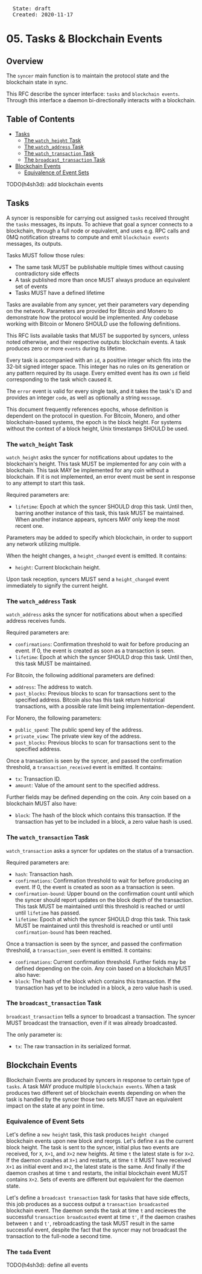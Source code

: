 <pre>
  State: draft
  Created: 2020-11-17
</pre>

# 05. Tasks & Blockchain Events

## Overview
The `syncer` main function is to maintain the protocol state and the blockchain state in sync.

This RFC describe the syncer interface: `tasks` and `blockchain events`. Through this interface a daemon bi-directionally interacts with a blockchain.

## Table of Contents

  * [Tasks](#tasks)
    * [The `watch_height` Task](#the-watch_height-task)
    * [The `watch_address` Task](#the-watch_address-task)
    * [The `watch_transaction` Task](#the-watch_transaction-task)
    * [The `broadcast_transaction` Task](#the-broadcast_transaction-task)
  * [Blockchain Events](#blockchain-events)
    * [Equivalence of Event Sets](#equivalence-of-event-sets)

TODO(h4sh3d): add blockchain events

## Tasks

A syncer is responsible for carrying out assigned `tasks` received throught the `tasks` messages, its inputs. To achieve that goal a syncer connects to a blockchain, through a full node or equivalent, and uses e.g. RPC calls and 0MQ notification streams to compute and emit `blockchain events` messages, its outputs.

Tasks MUST follow those rules:

* The same task MUST be publishable multiple times without causing contradictory side effects
* A task published more than once MUST always produce an equivalent set of events
* Tasks MUST have a defined lifetime

Tasks are available from any syncer, yet their parameters vary depending on the network. Parameters are provided for Bitcoin and Monero to demonstrate how the protocol would be implemented. Any codebase working with Bitcoin or Monero SHOULD use the following definitions.

This RFC lists available tasks that MUST be supported by syncers, unless noted otherwise, and their respective outputs: blockchain events. A task produces zero or more `events` during its lifetime.

Every task is accompanied with an `id`, a positive integer which fits into the 32-bit signed integer space. This integer has no rules on its generation or any pattern required by its usage. Every emitted event has its own `id` field corresponding to the task which caused it.

The `error` event is valid for every single task, and it takes the task's ID and provides an integer `code`, as well as optionally a string `message`.

This document frequently references epochs, whose definition is dependent on the protocol in question. For Bitcoin, Monero, and other blockchain-based systems, the epoch is the block height. For systems without the context of a block height, Unix timestamps SHOULD be used.

### The `watch_height` Task

`watch_height` asks the syncer for notifications about updates to the blockchain's height. This task MUST be implemented for any coin with a blockchain. This task MAY be implemented for any coin without a blockchain. If it is not implemented, an error event must be sent in response to any attempt to start this task.

Required parameters are:
* `lifetime`: Epoch at which the syncer SHOULD drop this task. Until then, barring another instance of this task, this task MUST be maintained. When another instance appears, syncers MAY only keep the most recent one.

Parameters may be added to specify which blockchain, in order to support any network utilizing multiple.

When the height changes, a `height_changed` event is emitted. It contains:
* `height`: Current blockchain height.

Upon task reception, syncers MUST send a `height_changed` event immediately to signify the current height.

### The `watch_address` Task

`watch_address` asks the syncer for notifications about when a specified address receives funds.

Required parameters are:
* `confirmations`: Confirmation threshold to wait for before producing an event. If 0, the event is created as soon as a transaction is seen.
* `lifetime`: Epoch at which the syncer SHOULD drop this task. Until then, this task MUST be maintained.

For Bitcoin, the following additional parameters are defined:
* `address`: The address to watch.
* `past_blocks`: Previous blocks to scan for transactions sent to the specified address.
Bitcoin also has this task return historical transactions, with a possible rate limit being implementation-dependent.

For Monero, the following parameters:
* `public_spend`: The public spend key of the address.
* `private_view`: The private view key of the address.
* `past_blocks`: Previous blocks to scan for transactions sent to the specified address.

Once a transaction is seen by the syncer, and passed the confirmation threshold, a `transaction_received` event is emitted. It contains:
* `tx`: Transaction ID.
* `amount`: Value of the amount sent to the specified address.

Further fields may be defined depending on the coin. Any coin based on a blockchain MUST also have:

* `block`: The hash of the block which contains this transaction. If the transaction has yet to be included in a block, a zero value hash is used.

### The `watch_transaction` Task

`watch_transaction` asks a syncer for updates on the status of a transaction.

Required parameters are:
* `hash`: Transaction hash.
* `confirmations`: Confirmation threshold to wait for before producing an event. If 0, the event is created as soon as a transaction is seen.
* `confirmation-bound`: Upper bound on the confirmation count until which the syncer should report updates on the block depth of the transaction. This task MUST be maintained until this threshold is reached or until until `lifetime` has passed.
* `lifetime`: Epoch at which the syncer SHOULD drop this task. This task MUST be maintained until this threshold is reached or until until `confirmation-bound` has been reached. 

Once a transaction is seen by the syncer, and passed the confirmation threshold, a `transaction_seen` event is emitted. It contains:
* `confirmations`: Current confirmation threshold.
Further fields may be defined depending on the coin. Any coin based on a blockchain MUST also have:
* `block`: The hash of the block which contains this transaction. If the transaction has yet to be included in a block, a zero value hash is used.

### The `broadcast_transaction` Task

`broadcast_transaction` tells a syncer to broadcast a transaction. The syncer MUST broadcast the transaction, even if it was already broadcasted.

The only parameter is:
* `tx`: The raw transaction in its serialized format.

## Blockchain Events

Blockchain Events are produced by syncers in response to certain type of `tasks`. A task MAY produce multiple `blockchain events`. When a task produces two different set of blockchain events depending on when the task is handled by the syncer those two sets MUST have an equivalent impact on the state at any point in time.

### Equivalence of Event Sets
Let's define a `new height` task, this task produces `height changed` blockchain events upon new block and reorgs. Let's define `X` as the current block height. The task is sent to the syncer, initial plus two events are received, for `X`, `X+1`, and `X+2` new heights. At time `t` the latest state is for `X+2`. If the daemon crashes at `X+1` and restarts, at time `t` it MUST have received `X+1` as initial event and `X+2`, the latest state is the same. And finally if the daemon crashes at time `t` and restarts, the initial blockchain event MUST contains `X+2`. Sets of events are different but equivalent for the daemon state.

Let's define a `broadcast transaction` task for tasks that have side effects, this job produces as a success output a `transaction broadcasted` blockchain event. The daemon sends the task at time `t` and recieves the successful `transaction broadcasted` event at time `t'`, if the daemon crashes between `t` and `t'`, rebroadcasting the task MUST result in the same successful event, despite the fact that the syncer may not broadcast the transaction to the full-node a second time.

### The `tada` Event

TODO(h4sh3d): define all events
